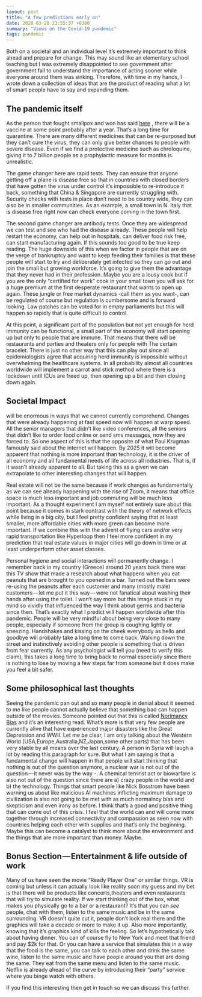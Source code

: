```yaml
---
layout: post
title: "A few predictions early on"
date: 2020-03-28 23:55:37 +0300
summary: "Views on the Covid-19 pandemic"
tags: pandemic
---
```


Both on a societal and an individual level it’s extremely important to think ahead and prepare for change. This may sound like an elementary school teaching but I was extremely disappointed to see government after government fail to understand the importance of acting sooner while everyone around them was sinking. Therefore, with time in my hands, I wrote down a collection of ideas that are the product of reading what a lot of smart people have to say and expanding them.

## The pandemic itself

As the person that fought smallpox and won has said [here](https://www.scientificamerican.com/article/larry-brilliant-helped-to-eradicate-smallpox-and-he-has-advice-for-covid-19/) , there will be a vaccine at some point probably after a year. That’s a long time for quarantine. There are many different medicines that can be re-purposed but they can’t cure the virus, they can only give better chances to people with severe disease. Even if we find a protective medicine such as chroloquine, giving it to 7 billion people as a prophylactic measure for months is unrealistic.

The game changer here are rapid tests. They can ensure that anyone getting off a plane is disease free so that in countries with closed borders that have gotten the virus under control it’s impossible to re-introduce it back, something that China & Singapore are currently struggling with. Security checks with tests in place don’t need to be country wide, they can also be in smaller communities. As an example, a small town in N. Italy that is disease free right now can check everyone coming in the town first.

The second game changer are antibody tests. Once they are widespread we can test and see who had the disease already. These people will help restart the economy, can help out in hospitals, can deliver food risk free, can start manufacturing again. If this sounds too good to be true keep reading. The huge downside of this when we factor in people that are on the verge of bankruptcy and want to keep feeding their families is that these people will start to try and deliberately get infected so they can go out and join the small but growing workforce. It’s going to give them the advantage that they never had in their profession. Maybe you are a lousy cook but if you are the only “certified for work” cook in your small town you will ask for a huge premium at the first desperate restaurant that wants to open up again. These jungle or free market dynamics -call them as you want-, can be regulated of course but regulation is cumbersome and is forward looking. Law patches can be voted for in empty parliaments but this will happen so rapidly that is quite difficult to control.

At this point, a significant part of the population but not yet enough for herd immunity can be functional, a small part of the economy will start opening up but only to people that are immune. That means that there will be restaurants and parties and theaters only for people with The certain bracelet. There is just no other way that this can play out since all epidemiologists agree that acquiring herd immunity is impossible without overwhelming the healthcare systems. In all probability almost all countries worldwide will implement a carrot and stick method where there is a lockdown until ICUs are freed up, then opening up a bit and then closing down again.

## Societal Impact

will be enormous in ways that we cannot currently comprehend. Changes that were already happening at fast speed now will happen at warp speed. All the senior managers that didn’t like video conferences, all the seniors that didn’t like to order food online or send sms messages, now they are forced to. So one aspect of this is that the opposite of what Paul Krugman famously said about the internet will happen. By 2025 it will become apparent that nothing is more important than technology, it is the driver of all economy and all fundamental needs of life across all industries. That is, if it wasn’t already apparent to all. But taking this as a given we can extrapolate to other interesting changes that will happen.

Real estate will not be the same because if work changes as fundamentally as we can see already happening with the rise of Zoom, it means that office space is much less important and job commuting will be much less important. As a thought experiment I am myself not entirely sure about this point because it comes in stark contrast with the theory of network effects while living in a big city, but I feel pretty confident saying that at least smaller, more affordable cities with more green can become more important. If we combine this with the advent of flying cars and/or very rapid transportation like Hyperloop then I feel more confident in my prediction that real estate values in major cities will go down in time or at least underperform other asset classes.

Personal hygiene and social interactions will permanently change. I remember back in my country (Greece) around 20 years back there was this TV show that made a research about what happens when you eat peanuts that are brought to you opened in a bar. Turned out the bars were re-using the peanuts after each customer and many (mostly male) customers — let me put it this way — were not fanatical about washing their hands after using the toilet. I won’t say more but this image stuck in my mind so vividly that influenced the way I think about germs and bacteria since then. That’s exactly what I predict will happen worldwide after this pandemic. People will be very mindful about being very close to many people, especially if someone from the group is coughing lightly or sneezing. Handshakes and kissing on the cheek everybody as hello and goodbye will probably take a long time to come back. Walking down the street and instinctively avoiding other people is something that is driven from fear currently. As any psychologist will tell you (need to verify this claim), this takes a long time to bring back to normal especially since there is nothing to lose by moving a few steps far from someone but it does make you feel a bit safer.

## Some philosophical last thoughts

Seeing the pandemic pan out and so many people in denial about it seemed to me like people cannot actually believe that something bad can happen outside of the movies. Someone pointed out that this is called [Norlmancy Bias](https://en.wikipedia.org/wiki/Normalcy_bias) and it’s an interesting read. What’s more is that very few people are currently alive that have experienced major disasters like the Great Depression and WWII. Let me be clear, I am only talking about the Western World (USA,Europe,Australia,NZ,Japan,some other parts) that has been very stable by all means over the last century. A person in Syria will laugh a lot by reading this paragraph for sure. But what I am saying is that a fundamental change will happen in that people will start thinking that nothing is out of the question anymore, a nuclear war is not out of the question — it never was by the way -. A chemical terririst act or biowarfare is also not out of the question since there are a) crazy people in the world and b) the technology. Things that smart people like Nick Bosstrom have been warning us about like malicious AI machines inflicting maximum damage to civilization is also not going to be met with as much normalncy bias and skepticism and even irony as before. I think that’s a good and positive thing that can come out of this crisis. I feel that the world can and will come more together through increased connectivity and compassion as seen now with countries helping each other with supplies and that’s only the beginning. Maybe this can become a catalyst to think more about the environment and the things that are more important than money. Maybe.

## Bonus Section — Entertainment & life outside of work

Many of us have seen the movie “Ready Player One” or similar things. VR is coming but unless it can actually look like reality soon my guess and my bet is that there will be products like concerts,theaters and even restaurants that will try to simulate reality. If we start thinking out of the box, what makes you physically go to a bar or a restaurant? It’s that you can _see_ people, chat with them, listen to the same music and be in the same surrounding. VR doesn’t quite cut it, people don’t look real there and the graphics will take a decade or more to make it up. Also more importantly, knowing that it’s graphics kind of kills the feeling. So let’s hypothetically talk about having dinner. You can of course fly to New York and meet that friend and pay \$2k for that. Or you can have a service that simulates this in a way that the food is the same, you can talk to each other and drink the same wine, listen to the same music and have people around you that are doing the same. They eat from the same menu and listen to the same music. Netflix is already ahead of the curve by introducing their “party” service where you binge watch with others.

If you find this interesting then get in touch so we can discuss this further.
